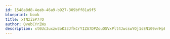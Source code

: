 ```yaml
---
id: 1548a8d8-4eab-46a9-b927-309bff81a9f5
blueprint: book
title: xTNziSP7rO
author: QvebCYrZWs
description: xt6Uc3uxzw3oK33JfkCrYIZA7DPZouOSVxPlt4JwcswYOj1sEN109vrHpBZpUejrp4DkH7HOn0V5IJW9HTHaD5w71JRjSGEnsrJs
---
```

